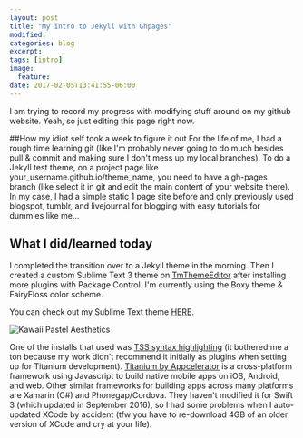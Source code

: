 ```yaml
---
layout: post
title: "My intro to Jekyll with Ghpages"
modified:
categories: blog
excerpt:
tags: [intro]
image:
  feature:
date: 2017-02-05T13:41:55-06:00
---
```


I am trying to record my progress with modifying stuff around on my github website. Yeah, so just editing this page right now.

##How my idiot self took a week to figure it out
For the life of me, I had a rough time learning git (like I'm probably never going to do much besides pull & commit and making sure I don't mess up my local branches). To do a Jekyll test theme, on a project page like your_username.github.io/theme_name, you need to have a gh-pages branch (like select it in git and edit the main content of your website there). In my case, I had a simple static 1 page site before and only previously used blogspot, tumblr, and livejournal for blogging with easy tutorials for dummies like me...

## What I did/learned today
I completed the transition over to a Jekyll theme in the morning. Then I created a custom Sublime Text 3 theme on [TmThemeEditor](http://tmtheme-editor.herokuapp.com/) after installing more plugins with Package Control. I'm currently using the Boxy theme & FairyFloss color scheme.

You can check out my Sublime Text theme [HERE]({{site.url}}/kawaiipastelaesthetics).

![Kawaii Pastel Aesthetics]({{site.url}}/kawaiipastelaesthetics/kawaiipastelaesthetics-applied.png "Kawaii Pastel Aesthetics")

One of the installs that used was [TSS syntax highlighting](https://github.com/AoDev/ti-alloy-in-sublime-text-2) (it bothered me a ton because my work didn't recommend it initially as plugins when setting up for Titanium development). [Titanium by Appcelerator](http://www.appcelerator.org/#titanium) is a cross-platform framework using Javascript to build native mobile apps on iOS, Android, and web. Other similar frameworks for building apps across many platforms are Xamarin (C#) and Phonegap/Cordova. They haven't modified it for Swift 3 (which updated in September 2016), so I had some problems when I auto-updated XCode by accident (tfw you have to re-download 4GB of an older version of XCode and cry at your life).